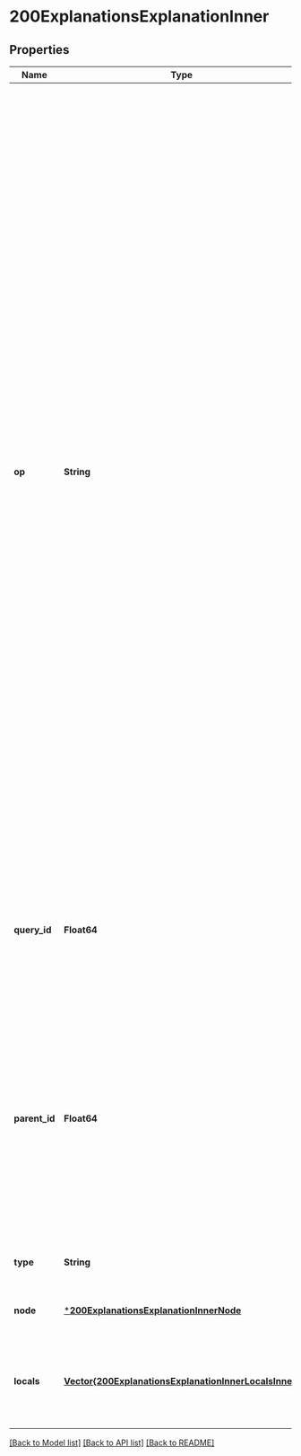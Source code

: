 # 200ExplanationsExplanationInner


## Properties
Name | Type | Description | Notes
------------ | ------------- | ------------- | -------------
**op** | **String** | The kind of *trace event*  Each trace event represents a step in the query evaluation process. Trace events are emitted at the following points: - enter - before a body or rule is evaluated - exit - after a body or rule has evaluated successfully - eval - before an expression is evaluated - fail - after an expression has evaluated to false. - redo - before evaluation restarts from a body, rule, or expression.  By default, OPA searches for all sets of term bindings that make all expressions in the query evaluate to true. Because there may be multiple answers, the search can restart when OPA determines the query is true or false. When the search restarts, a *redo trace event* is emitted. | [optional] [default to nothing]
**query_id** | **Float64** | The query that the trace event was emitted for. Use this field to distinguish trace events emitted by from different queries. | [optional] [default to nothing]
**parent_id** | **Float64** | The parent query. Use this field to identify trace events from related queries.  For example, if query A references rule R, trace events emitted when evaluating rule R will have the *parent_id* field set to query A’s *query_id*. | [optional] [default to nothing]
**type** | **String** | The type of the **node** field | [optional] [default to nothing]
**node** | [***200ExplanationsExplanationInnerNode**](200ExplanationsExplanationInnerNode.md) |  | [optional] [default to nothing]
**locals** | [**Vector{200ExplanationsExplanationInnerLocalsInner}**](200ExplanationsExplanationInnerLocalsInner.md) | The query&#39;s term bindings at the point when the trace event was emitted. | [optional] [default to nothing]


[[Back to Model list]](../README.md#models) [[Back to API list]](../README.md#api-endpoints) [[Back to README]](../README.md)


